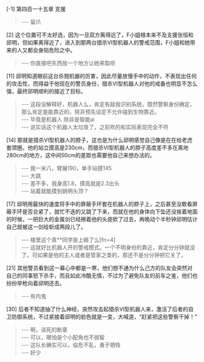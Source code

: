 
[-1] 第四百一十五章 支援
>--- 留爪<br>

[2] 这个位置可不太好选，因为一旦双方离得远了，F小姐根本来不及支援张恒和邱明，但如果离得近了，进入到那两台猎杀Ⅵ型机器人的警戒范围，F小姐和她带来的人又都会身陷危险之中。
>--- 你直接吧东西放一个地方让她来取呗<br>

[11] 邱明知道眼前这台杀戮机器的厉害，因此尽量放慢手中的动作，不表现出任何的攻击性，而得益于他现在的警员身份，猎杀Ⅵ型机器人对他的戒备也明显不怎么强，最终邱明顺利的接近了目标。
>--- 这段没解释好，机器人么，肯定有敌我识别系统，既然警察身份确定，那么肯定是能靠近的，除非预先设定不允许碰到生物靠近。<br>
>--- 毕竟是机器人 除非是智能ai<br>
>--- 说实话这个机器人太垃圾了，之前吹的和实际表现完全不符<br>

[14] 那就是猎杀Ⅵ型机器人的脖子，这也是为什么邱明感觉自己像是在在给老虎套颈圈，他的站立摸高是230cm，而猎杀Ⅵ型机器人的脖子高度差不多在离地280cm的地方，这中间50cm的差距也需要他自己来想办法的。
>--- 我一米八，臂展190，单手站摸145<br>
>--- 大跳<br>
>--- 差不多，我身高1.8，摸高就是2.3出头<br>
>--- 站着就能摸到姚明头顶？<br>

[17] 邱明用最快的速度将手中的屏蔽手环套在机器人的脖子上，之后甚至没敢看屏蔽手环是否合紧了，就忙不迭的又跳了下来，而就在他的身体向下坠还没挨着地面的时候，一把巨大的金属剑已经擦着他的头皮砍了过去，再晚动个半秒钟邱明估计自己就被这一剑给斩成两段儿了。
>--- 楼里这个真**同学是上瘾了么[fn=4]<br>
>--- 这就好比机器人开的警戒模式。一个不明身份的靠近，肯定分分钟就没了。可如果是他的主人或者是管家之类的，那还不是分分钟把它关了。<br>

[21] 其他警员看到这一幕心中都是一寒，他们想不通为什么己方的队友会突然对自己的同事怒下杀手，而且如此冷酷无情，不过为了避免队友的前车之鉴，他们也纷纷举枪向着邱明还击。
>--- 有内鬼<br>

[30] 后者不知道抽了什么神经，突然攻击起猎杀Ⅵ型机器人来，激活了后者的自卫防御系统，不过紧接着邱明的脸色就是一变，大喊道，“赶紧把这些警察干掉！”
>--- 啊，该死的断章<br>
>--- 可以，哪怕是个小配角也不弱智<br>
>--- 这队长确实可以，临危不乱，勇于牺牲<br>
>--- 好少<br>

